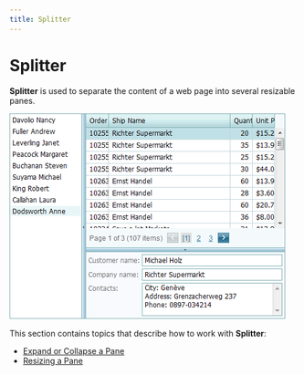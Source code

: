 ```yaml
---
title: Splitter
---
```

# Splitter
**Splitter** is used to separate the content of a web page into several resizable panes.

![ASPxSplitter-MainPage](../images/img11164.png)

This section contains topics that describe how to work with **Splitter**:

* [Expand or Collapse a Pane](splitter/expand-or-collapse-a-pane.md)
* [Resizing a Pane](splitter/resizing-a-pane.md)